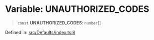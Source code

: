 # Variable: UNAUTHORIZED\_CODES

> `const` **UNAUTHORIZED\_CODES**: `number`[]

Defined in: [src/Defaults/index.ts:8](https://github.com/Riders004/Tv/blob/3d6aaf6f3efb499dc9d0ca82bb24083bb45a8478/src/Defaults/index.ts#L8)
